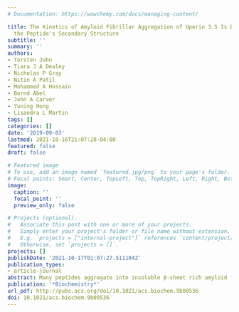 ```yaml
---
# Documentation: https://wowchemy.com/docs/managing-content/

title: The Kinetics of Amyloid Fibrillar Aggregation of Uperin 3.5 Is Directed by
  the Peptide's Secondary Structure
subtitle: ''
summary: ''
authors:
- Torsten John
- Tiara J A Dealey
- Nicholas P Gray
- Nitin A Patil
- Mohammed A Hossain
- Bernd Abel
- John A Carver
- Yuning Hong
- Lisandra L Martin
tags: []
categories: []
date: '2019-09-03'
lastmod: 2021-10-16T21:07:28-04:00
featured: false
draft: false

# Featured image
# To use, add an image named `featured.jpg/png` to your page's folder.
# Focal points: Smart, Center, TopLeft, Top, TopRight, Left, Right, BottomLeft, Bottom, BottomRight.
image:
  caption: ''
  focal_point: ''
  preview_only: false

# Projects (optional).
#   Associate this post with one or more of your projects.
#   Simply enter your project's folder or file name without extension.
#   E.g. `projects = ["internal-project"]` references `content/project/deep-learning/index.md`.
#   Otherwise, set `projects = []`.
projects: []
publishDate: '2021-10-17T01:07:27.511104Z'
publication_types:
- article-journal
abstract: Many peptides aggregate into insoluble β-sheet rich amyloid fibrils. Some of these aggregation processes are linked to age-related diseases, such as Alzheimer’s disease and type 2 diabetes. Here, we show that the secondary structure of the peptide uperin 3.5 directs the kinetics and mechanism of amyloid fibrillar aggregation. Uperin 3.5 variants were investigated using thioflavin T fluorescence assays, circular dichroism spectroscopy, and structure prediction methods. Our results suggest that those peptide variants with a strong propensity to form an α-helical secondary structure under physiological conditions are more likely to aggregate into amyloid fibrils than peptides in an unstructured or “random coil” conformation. This conclusion is in good agreement with the hypothesis that an α-helical transition state is required for peptide aggregation into amyloid fibrils. Specifically, uperin 3.5 variants in which charged amino acids were replaced by alanine were richer in α-helical content, leading to enhanced aggregation compared to that of wild type uperin 3.5. However, the addition of 2,2,2-trifluoroethanol as a major co-solute or membrane-mimicking phospholipid environments locked uperin 3.5 to the α-helical conformation preventing amyloid aggregation. Strategies for stabilizing peptides into their α-helical conformation could provide therapeutic approaches for overcoming peptide aggregation-related diseases. The impact of the physiological environment on peptide secondary structure could explain aggregation processes in a cellular environment.
publication: '*Biochemistry*'
url_pdf: http://pubs.acs.org/doi/10.1021/acs.biochem.9b00536
doi: 10.1021/acs.biochem.9b00536
---
```

